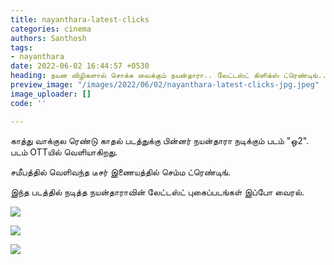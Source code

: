 ```yaml
---
title: nayanthara-latest-clicks
categories: cinema
authors: Santhosh
tags:
- nayanthara
date: 2022-06-02 16:44:57 +0530
heading: நயன விழிகளால் சொக்க வைக்கும் நயன்தாரா.. லேட்டஸ்ட் கிளிக்ஸ் ட்ரெண்டிங்..!
preview_image: "/images/2022/06/02/nayanthara-latest-clicks-jpg.jpeg"
image_uploader: []
code: ''

---
```

காத்து வாக்குல ரெண்டு காதல் படத்துக்கு பின்னர் நயன்தாரா நடிக்கும் படம் "ஒ2". படம் OTTயில் வெளியாகிறது.

சமீபத்தில் வெளிவந்த டீசர் இணையத்தில் செம்ம ட்ரெண்டிங்.

இந்த படத்தில் நடித்த நயன்தாராவின் லேட்டஸ்ட் புகைப்படங்கள் இப்போ வைரல்.

![](/images/2022/06/02/nayanthara-llatest-1-jpg.jpeg)

![](/images/2022/06/02/nayanthara-llatest-3-jpg.jpeg)

![](/images/2022/06/02/nayanthara-llatest-2-jpg.jpeg)
